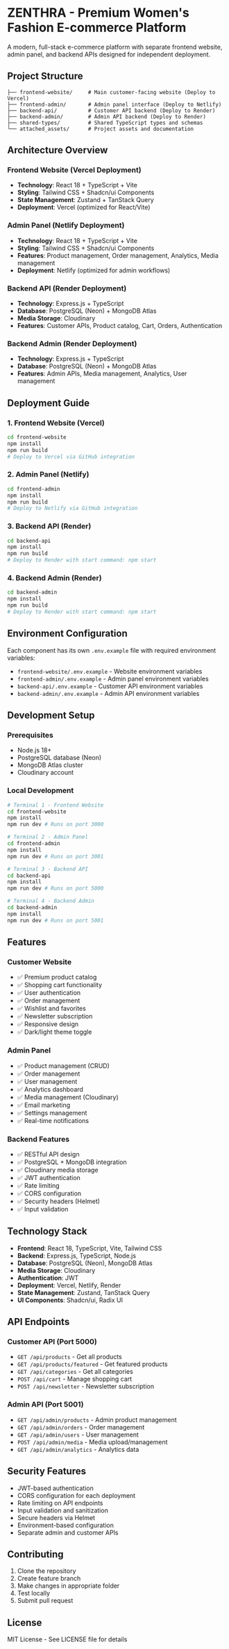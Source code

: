 # ZENTHRA - Premium Women's Fashion E-commerce Platform

A modern, full-stack e-commerce platform with separate frontend website, admin panel, and backend APIs designed for independent deployment.

## Project Structure

```
├── frontend-website/     # Main customer-facing website (Deploy to Vercel)
├── frontend-admin/       # Admin panel interface (Deploy to Netlify)
├── backend-api/          # Customer API backend (Deploy to Render)
├── backend-admin/        # Admin API backend (Deploy to Render)
├── shared-types/         # Shared TypeScript types and schemas
└── attached_assets/      # Project assets and documentation
```

## Architecture Overview

### Frontend Website (Vercel Deployment)
- **Technology**: React 18 + TypeScript + Vite
- **Styling**: Tailwind CSS + Shadcn/ui Components
- **State Management**: Zustand + TanStack Query
- **Deployment**: Vercel (optimized for React/Vite)

### Admin Panel (Netlify Deployment)
- **Technology**: React 18 + TypeScript + Vite
- **Styling**: Tailwind CSS + Shadcn/ui Components
- **Features**: Product management, Order management, Analytics, Media management
- **Deployment**: Netlify (optimized for admin workflows)

### Backend API (Render Deployment)
- **Technology**: Express.js + TypeScript
- **Database**: PostgreSQL (Neon) + MongoDB Atlas
- **Media Storage**: Cloudinary
- **Features**: Customer APIs, Product catalog, Cart, Orders, Authentication

### Backend Admin (Render Deployment)
- **Technology**: Express.js + TypeScript
- **Database**: PostgreSQL (Neon) + MongoDB Atlas
- **Features**: Admin APIs, Media management, Analytics, User management

## Deployment Guide

### 1. Frontend Website (Vercel)
```bash
cd frontend-website
npm install
npm run build
# Deploy to Vercel via GitHub integration
```

### 2. Admin Panel (Netlify)
```bash
cd frontend-admin
npm install
npm run build
# Deploy to Netlify via GitHub integration
```

### 3. Backend API (Render)
```bash
cd backend-api
npm install
npm run build
# Deploy to Render with start command: npm start
```

### 4. Backend Admin (Render)
```bash
cd backend-admin
npm install
npm run build
# Deploy to Render with start command: npm start
```

## Environment Configuration

Each component has its own `.env.example` file with required environment variables:

- `frontend-website/.env.example` - Website environment variables
- `frontend-admin/.env.example` - Admin panel environment variables
- `backend-api/.env.example` - Customer API environment variables
- `backend-admin/.env.example` - Admin API environment variables

## Development Setup

### Prerequisites
- Node.js 18+
- PostgreSQL database (Neon)
- MongoDB Atlas cluster
- Cloudinary account

### Local Development
```bash
# Terminal 1 - Frontend Website
cd frontend-website
npm install
npm run dev # Runs on port 3000

# Terminal 2 - Admin Panel
cd frontend-admin
npm install
npm run dev # Runs on port 3001

# Terminal 3 - Backend API
cd backend-api
npm install
npm run dev # Runs on port 5000

# Terminal 4 - Backend Admin
cd backend-admin
npm install
npm run dev # Runs on port 5001
```

## Features

### Customer Website
- ✅ Premium product catalog
- ✅ Shopping cart functionality
- ✅ User authentication
- ✅ Order management
- ✅ Wishlist and favorites
- ✅ Newsletter subscription
- ✅ Responsive design
- ✅ Dark/light theme toggle

### Admin Panel
- ✅ Product management (CRUD)
- ✅ Order management
- ✅ User management
- ✅ Analytics dashboard
- ✅ Media management (Cloudinary)
- ✅ Email marketing
- ✅ Settings management
- ✅ Real-time notifications

### Backend Features
- ✅ RESTful API design
- ✅ PostgreSQL + MongoDB integration
- ✅ Cloudinary media storage
- ✅ JWT authentication
- ✅ Rate limiting
- ✅ CORS configuration
- ✅ Security headers (Helmet)
- ✅ Input validation

## Technology Stack

- **Frontend**: React 18, TypeScript, Vite, Tailwind CSS
- **Backend**: Express.js, TypeScript, Node.js
- **Database**: PostgreSQL (Neon), MongoDB Atlas
- **Media Storage**: Cloudinary
- **Authentication**: JWT
- **Deployment**: Vercel, Netlify, Render
- **State Management**: Zustand, TanStack Query
- **UI Components**: Shadcn/ui, Radix UI

## API Endpoints

### Customer API (Port 5000)
- `GET /api/products` - Get all products
- `GET /api/products/featured` - Get featured products
- `GET /api/categories` - Get all categories
- `POST /api/cart` - Manage shopping cart
- `POST /api/newsletter` - Newsletter subscription

### Admin API (Port 5001)
- `GET /api/admin/products` - Admin product management
- `GET /api/admin/orders` - Order management
- `GET /api/admin/users` - User management
- `POST /api/admin/media` - Media upload/management
- `GET /api/admin/analytics` - Analytics data

## Security Features

- JWT-based authentication
- CORS configuration for each deployment
- Rate limiting on API endpoints
- Input validation and sanitization
- Secure headers via Helmet
- Environment-based configuration
- Separate admin and customer APIs

## Contributing

1. Clone the repository
2. Create feature branch
3. Make changes in appropriate folder
4. Test locally
5. Submit pull request

## License

MIT License - See LICENSE file for details